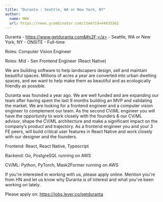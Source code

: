 ```yaml
---
title: "Duranta : Seattle, WA or New York, NY"
author:
  name: MKK
  url: https://news.ycombinator.com/item?id=44435162
---
```


<JobNavigation />

Duranta - <a href="https:&#x2F;&#x2F;www.getduranta.com&#x2F;" rel="nofollow">https:&#x2F;&#x2F;www.getduranta.com&#x2F;</a> - Seattle, WA or New York, NY - ONSITE - Full-time

Roles: Computer Vision Engineer

Roles: Mid - Sen Frontend Engineer (React Native)

We are building software to help landscapers design, sell and maintain beautiful spaces. Millions of acres a year are converted into urban dwelling spaces, and we want to help make them as beautiful and as ecologically friendly as possible.

Duranta was founded a year ago. We are well funded and are expanding our team after having spent the last 9 months building an MVP and validating the market. We are looking for a frontend engineer and a computer vision engineer to complement our team. As the second CV&#x2F;ML engineer you will have the opportunity to work closely with the founders &amp; our CV&#x2F;ML advisor, shape the CV&#x2F;ML architecture and make a significant impact on the company’s product and trajectory. As a frontend engineer you and your 3 FE peers, will build critical user features in React Native and work closely with our designer and the founders.

Frontend: React, React Native, Typescript

Backend: Go, PostgreSQL running on AWS

CV&#x2F;ML: Python, PyTorch, Mask2Former running on AWS

If you&#x27;re interested in working with us, please apply online. Mention you&#x27;re from HN and let us know why Duranta is of interest and what you&#x27;ve been working on lately.

Please apply on: <a href="https:&#x2F;&#x2F;jobs.lever.co&#x2F;getduranta" rel="nofollow">https:&#x2F;&#x2F;jobs.lever.co&#x2F;getduranta</a>
<JobApplication />
